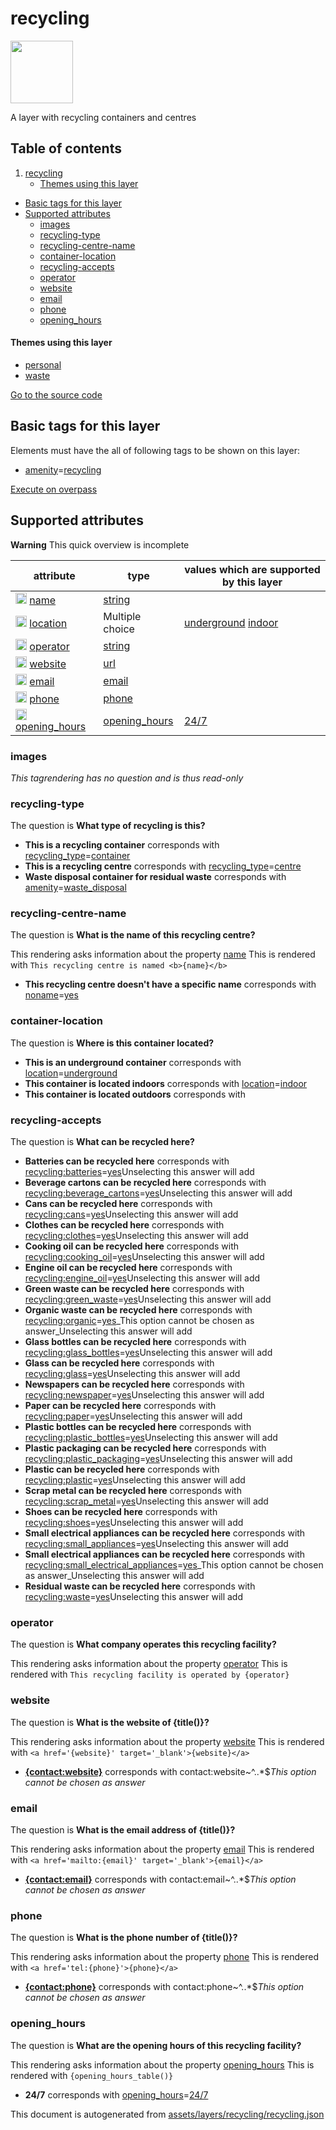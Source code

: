 

 recycling 
===========



<img src='https://mapcomplete.osm.be/circle:white;./assets/layers/recycling/recycling-14.svg' height="100px"> 

A layer with recycling containers and centres




## Table of contents

1. [recycling](#recycling)
      * [Themes using this layer](#themes-using-this-layer)
  - [Basic tags for this layer](#basic-tags-for-this-layer)
  - [Supported attributes](#supported-attributes)
    + [images](#images)
    + [recycling-type](#recycling-type)
    + [recycling-centre-name](#recycling-centre-name)
    + [container-location](#container-location)
    + [recycling-accepts](#recycling-accepts)
    + [operator](#operator)
    + [website](#website)
    + [email](#email)
    + [phone](#phone)
    + [opening_hours](#opening_hours)










#### Themes using this layer 





  - [personal](https://mapcomplete.osm.be/personal)
  - [waste](https://mapcomplete.osm.be/waste)


[Go to the source code](https://github.com/pietervdvn/MapComplete/blob/develop/assets/layers/recycling/recycling.json)



 Basic tags for this layer 
---------------------------



Elements must have the all of following tags to be shown on this layer:



  - <a href='https://wiki.openstreetmap.org/wiki/Key:amenity' target='_blank'>amenity</a>=<a href='https://wiki.openstreetmap.org/wiki/Tag:amenity%3Drecycling' target='_blank'>recycling</a>


[Execute on overpass](http://overpass-turbo.eu/?Q=%5Bout%3Ajson%5D%5Btimeout%3A90%5D%3B(%20%20%20%20nwr%5B%22amenity%22%3D%22recycling%22%5D(%7B%7Bbbox%7D%7D)%3B%0A)%3Bout%20body%3B%3E%3Bout%20skel%20qt%3B)



 Supported attributes 
----------------------



**Warning** This quick overview is incomplete



attribute | type | values which are supported by this layer
----------- | ------ | ------------------------------------------
[<img src='https://mapcomplete.osm.be/assets/svg/statistics.svg' height='18px'>](https://taginfo.openstreetmap.org/keys/name#values) [name](https://wiki.openstreetmap.org/wiki/Key:name) | [string](../SpecialInputElements.md#string) | 
[<img src='https://mapcomplete.osm.be/assets/svg/statistics.svg' height='18px'>](https://taginfo.openstreetmap.org/keys/location#values) [location](https://wiki.openstreetmap.org/wiki/Key:location) | Multiple choice | [underground](https://wiki.openstreetmap.org/wiki/Tag:location%3Dunderground) [indoor](https://wiki.openstreetmap.org/wiki/Tag:location%3Dindoor) [](https://wiki.openstreetmap.org/wiki/Tag:location%3D)
[<img src='https://mapcomplete.osm.be/assets/svg/statistics.svg' height='18px'>](https://taginfo.openstreetmap.org/keys/operator#values) [operator](https://wiki.openstreetmap.org/wiki/Key:operator) | [string](../SpecialInputElements.md#string) | 
[<img src='https://mapcomplete.osm.be/assets/svg/statistics.svg' height='18px'>](https://taginfo.openstreetmap.org/keys/website#values) [website](https://wiki.openstreetmap.org/wiki/Key:website) | [url](../SpecialInputElements.md#url) | 
[<img src='https://mapcomplete.osm.be/assets/svg/statistics.svg' height='18px'>](https://taginfo.openstreetmap.org/keys/email#values) [email](https://wiki.openstreetmap.org/wiki/Key:email) | [email](../SpecialInputElements.md#email) | 
[<img src='https://mapcomplete.osm.be/assets/svg/statistics.svg' height='18px'>](https://taginfo.openstreetmap.org/keys/phone#values) [phone](https://wiki.openstreetmap.org/wiki/Key:phone) | [phone](../SpecialInputElements.md#phone) | 
[<img src='https://mapcomplete.osm.be/assets/svg/statistics.svg' height='18px'>](https://taginfo.openstreetmap.org/keys/opening_hours#values) [opening_hours](https://wiki.openstreetmap.org/wiki/Key:opening_hours) | [opening_hours](../SpecialInputElements.md#opening_hours) | [24/7](https://wiki.openstreetmap.org/wiki/Tag:opening_hours%3D24/7)




### images 



_This tagrendering has no question and is thus read-only_





### recycling-type 



The question is **What type of recycling is this?**





  - **This is a recycling container** corresponds with <a href='https://wiki.openstreetmap.org/wiki/Key:recycling_type' target='_blank'>recycling_type</a>=<a href='https://wiki.openstreetmap.org/wiki/Tag:recycling_type%3Dcontainer' target='_blank'>container</a>
  - **This is a recycling centre** corresponds with <a href='https://wiki.openstreetmap.org/wiki/Key:recycling_type' target='_blank'>recycling_type</a>=<a href='https://wiki.openstreetmap.org/wiki/Tag:recycling_type%3Dcentre' target='_blank'>centre</a>
  - **Waste disposal container for residual waste** corresponds with <a href='https://wiki.openstreetmap.org/wiki/Key:amenity' target='_blank'>amenity</a>=<a href='https://wiki.openstreetmap.org/wiki/Tag:amenity%3Dwaste_disposal' target='_blank'>waste_disposal</a>




### recycling-centre-name 



The question is **What is the name of this recycling centre?**

This rendering asks information about the property  [name](https://wiki.openstreetmap.org/wiki/Key:name) 
This is rendered with `This recycling centre is named <b>{name}</b>`



  - **This recycling centre doesn't have a specific name** corresponds with <a href='https://wiki.openstreetmap.org/wiki/Key:noname' target='_blank'>noname</a>=<a href='https://wiki.openstreetmap.org/wiki/Tag:noname%3Dyes' target='_blank'>yes</a>




### container-location 



The question is **Where is this container located?**





  - **This is an underground container** corresponds with <a href='https://wiki.openstreetmap.org/wiki/Key:location' target='_blank'>location</a>=<a href='https://wiki.openstreetmap.org/wiki/Tag:location%3Dunderground' target='_blank'>underground</a>
  - **This container is located indoors** corresponds with <a href='https://wiki.openstreetmap.org/wiki/Key:location' target='_blank'>location</a>=<a href='https://wiki.openstreetmap.org/wiki/Tag:location%3Dindoor' target='_blank'>indoor</a>
  - **This container is located outdoors** corresponds with 




### recycling-accepts 



The question is **What can be recycled here?**





  - **Batteries can be recycled here** corresponds with <a href='https://wiki.openstreetmap.org/wiki/Key:recycling:batteries' target='_blank'>recycling:batteries</a>=<a href='https://wiki.openstreetmap.org/wiki/Tag:recycling:batteries%3Dyes' target='_blank'>yes</a>Unselecting this answer will add 
  - **Beverage cartons can be recycled here** corresponds with <a href='https://wiki.openstreetmap.org/wiki/Key:recycling:beverage_cartons' target='_blank'>recycling:beverage_cartons</a>=<a href='https://wiki.openstreetmap.org/wiki/Tag:recycling:beverage_cartons%3Dyes' target='_blank'>yes</a>Unselecting this answer will add 
  - **Cans can be recycled here** corresponds with <a href='https://wiki.openstreetmap.org/wiki/Key:recycling:cans' target='_blank'>recycling:cans</a>=<a href='https://wiki.openstreetmap.org/wiki/Tag:recycling:cans%3Dyes' target='_blank'>yes</a>Unselecting this answer will add 
  - **Clothes can be recycled here** corresponds with <a href='https://wiki.openstreetmap.org/wiki/Key:recycling:clothes' target='_blank'>recycling:clothes</a>=<a href='https://wiki.openstreetmap.org/wiki/Tag:recycling:clothes%3Dyes' target='_blank'>yes</a>Unselecting this answer will add 
  - **Cooking oil can be recycled here** corresponds with <a href='https://wiki.openstreetmap.org/wiki/Key:recycling:cooking_oil' target='_blank'>recycling:cooking_oil</a>=<a href='https://wiki.openstreetmap.org/wiki/Tag:recycling:cooking_oil%3Dyes' target='_blank'>yes</a>Unselecting this answer will add 
  - **Engine oil can be recycled here** corresponds with <a href='https://wiki.openstreetmap.org/wiki/Key:recycling:engine_oil' target='_blank'>recycling:engine_oil</a>=<a href='https://wiki.openstreetmap.org/wiki/Tag:recycling:engine_oil%3Dyes' target='_blank'>yes</a>Unselecting this answer will add 
  - **Green waste can be recycled here** corresponds with <a href='https://wiki.openstreetmap.org/wiki/Key:recycling:green_waste' target='_blank'>recycling:green_waste</a>=<a href='https://wiki.openstreetmap.org/wiki/Tag:recycling:green_waste%3Dyes' target='_blank'>yes</a>Unselecting this answer will add 
  - **Organic waste can be recycled here** corresponds with <a href='https://wiki.openstreetmap.org/wiki/Key:recycling:organic' target='_blank'>recycling:organic</a>=<a href='https://wiki.openstreetmap.org/wiki/Tag:recycling:organic%3Dyes' target='_blank'>yes</a>_This option cannot be chosen as answer_Unselecting this answer will add 
  - **Glass bottles can be recycled here** corresponds with <a href='https://wiki.openstreetmap.org/wiki/Key:recycling:glass_bottles' target='_blank'>recycling:glass_bottles</a>=<a href='https://wiki.openstreetmap.org/wiki/Tag:recycling:glass_bottles%3Dyes' target='_blank'>yes</a>Unselecting this answer will add 
  - **Glass can be recycled here** corresponds with <a href='https://wiki.openstreetmap.org/wiki/Key:recycling:glass' target='_blank'>recycling:glass</a>=<a href='https://wiki.openstreetmap.org/wiki/Tag:recycling:glass%3Dyes' target='_blank'>yes</a>Unselecting this answer will add 
  - **Newspapers can be recycled here** corresponds with <a href='https://wiki.openstreetmap.org/wiki/Key:recycling:newspaper' target='_blank'>recycling:newspaper</a>=<a href='https://wiki.openstreetmap.org/wiki/Tag:recycling:newspaper%3Dyes' target='_blank'>yes</a>Unselecting this answer will add 
  - **Paper can be recycled here** corresponds with <a href='https://wiki.openstreetmap.org/wiki/Key:recycling:paper' target='_blank'>recycling:paper</a>=<a href='https://wiki.openstreetmap.org/wiki/Tag:recycling:paper%3Dyes' target='_blank'>yes</a>Unselecting this answer will add 
  - **Plastic bottles can be recycled here** corresponds with <a href='https://wiki.openstreetmap.org/wiki/Key:recycling:plastic_bottles' target='_blank'>recycling:plastic_bottles</a>=<a href='https://wiki.openstreetmap.org/wiki/Tag:recycling:plastic_bottles%3Dyes' target='_blank'>yes</a>Unselecting this answer will add 
  - **Plastic packaging can be recycled here** corresponds with <a href='https://wiki.openstreetmap.org/wiki/Key:recycling:plastic_packaging' target='_blank'>recycling:plastic_packaging</a>=<a href='https://wiki.openstreetmap.org/wiki/Tag:recycling:plastic_packaging%3Dyes' target='_blank'>yes</a>Unselecting this answer will add 
  - **Plastic can be recycled here** corresponds with <a href='https://wiki.openstreetmap.org/wiki/Key:recycling:plastic' target='_blank'>recycling:plastic</a>=<a href='https://wiki.openstreetmap.org/wiki/Tag:recycling:plastic%3Dyes' target='_blank'>yes</a>Unselecting this answer will add 
  - **Scrap metal can be recycled here** corresponds with <a href='https://wiki.openstreetmap.org/wiki/Key:recycling:scrap_metal' target='_blank'>recycling:scrap_metal</a>=<a href='https://wiki.openstreetmap.org/wiki/Tag:recycling:scrap_metal%3Dyes' target='_blank'>yes</a>Unselecting this answer will add 
  - **Shoes can be recycled here** corresponds with <a href='https://wiki.openstreetmap.org/wiki/Key:recycling:shoes' target='_blank'>recycling:shoes</a>=<a href='https://wiki.openstreetmap.org/wiki/Tag:recycling:shoes%3Dyes' target='_blank'>yes</a>Unselecting this answer will add 
  - **Small electrical appliances can be recycled here** corresponds with <a href='https://wiki.openstreetmap.org/wiki/Key:recycling:small_appliances' target='_blank'>recycling:small_appliances</a>=<a href='https://wiki.openstreetmap.org/wiki/Tag:recycling:small_appliances%3Dyes' target='_blank'>yes</a>Unselecting this answer will add 
  - **Small electrical appliances can be recycled here** corresponds with <a href='https://wiki.openstreetmap.org/wiki/Key:recycling:small_electrical_appliances' target='_blank'>recycling:small_electrical_appliances</a>=<a href='https://wiki.openstreetmap.org/wiki/Tag:recycling:small_electrical_appliances%3Dyes' target='_blank'>yes</a>_This option cannot be chosen as answer_Unselecting this answer will add 
  - **Residual waste can be recycled here** corresponds with <a href='https://wiki.openstreetmap.org/wiki/Key:recycling:waste' target='_blank'>recycling:waste</a>=<a href='https://wiki.openstreetmap.org/wiki/Tag:recycling:waste%3Dyes' target='_blank'>yes</a>Unselecting this answer will add 




### operator 



The question is **What company operates this recycling facility?**

This rendering asks information about the property  [operator](https://wiki.openstreetmap.org/wiki/Key:operator) 
This is rendered with `This recycling facility is operated by {operator}`



### website 



The question is **What is the website of {title()}?**

This rendering asks information about the property  [website](https://wiki.openstreetmap.org/wiki/Key:website) 
This is rendered with `<a href='{website}' target='_blank'>{website}</a>`



  - **<a href='{contact:website}' target='_blank'>{contact:website}</a>** corresponds with contact:website~^..*$_This option cannot be chosen as answer_




### email 



The question is **What is the email address of {title()}?**

This rendering asks information about the property  [email](https://wiki.openstreetmap.org/wiki/Key:email) 
This is rendered with `<a href='mailto:{email}' target='_blank'>{email}</a>`



  - **<a href='mailto:{contact:email}' target='_blank'>{contact:email}</a>** corresponds with contact:email~^..*$_This option cannot be chosen as answer_




### phone 



The question is **What is the phone number of {title()}?**

This rendering asks information about the property  [phone](https://wiki.openstreetmap.org/wiki/Key:phone) 
This is rendered with `<a href='tel:{phone}'>{phone}</a>`



  - **<a href='tel:{contact:phone}'>{contact:phone}</a>** corresponds with contact:phone~^..*$_This option cannot be chosen as answer_




### opening_hours 



The question is **What are the opening hours of this recycling facility?**

This rendering asks information about the property  [opening_hours](https://wiki.openstreetmap.org/wiki/Key:opening_hours) 
This is rendered with `{opening_hours_table()}`



  - **24/7** corresponds with <a href='https://wiki.openstreetmap.org/wiki/Key:opening_hours' target='_blank'>opening_hours</a>=<a href='https://wiki.openstreetmap.org/wiki/Tag:opening_hours%3D24/7' target='_blank'>24/7</a>
 

This document is autogenerated from [assets/layers/recycling/recycling.json](https://github.com/pietervdvn/MapComplete/blob/develop/assets/layers/recycling/recycling.json)